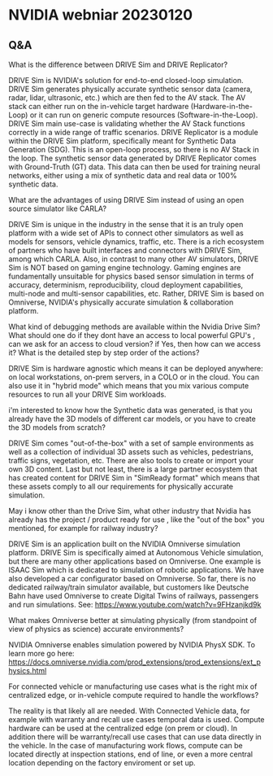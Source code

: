 # NVIDIA webniar 20230120

## Q&A

What is the difference between DRIVE Sim and DRIVE Replicator?

DRIVE Sim is NVIDIA's solution for end-to-end closed-loop simulation. DRIVE Sim generates physically accurate synthetic sensor data (camera, radar, lidar, ultrasonic, etc.) which are then fed to the AV stack. The AV stack can either run on the in-vehicle target hardware (Hardware-in-the-Loop) or it can run on generic compute resources (Software-in-the-Loop). DRIVE Sim main use-case is validating whether the AV Stack functions correctly in a wide range of traffic scenarios. DRIVE Replicator is a module within the DRIVE Sim platform, specifically meant for Synthetic Data Generation (SDG). This is an open-loop process, so there is no AV Stack in the loop. The synthetic sensor data generated by DRIVE Replicator comes with Ground-Truth (GT) data. This data can then be used for training neural networks, either using a mix of synthetic data and real data or 100% synthetic data.

What are the advantages of using DRIVE Sim instead of using an open source simulator like CARLA?

DRIVE Sim is unique in the industry in the sense that it is an truly open platform with a wide set of APIs to connect other simulators as well as models for sensors, vehicle dynamics, traffic, etc. There is a rich ecosystem of partners who have built interfaces and connectors with DRIVE Sim, among which CARLA. Also, in contrast to many other AV simulators, DRIVE Sim is NOT based on gaming engine technology. Gaming engines are fundamentally unsuitable for physics based sensor simulation in terms of accuracy, determinism, reproducibility, cloud deployment capabilities, multi-node and multi-sensor capabilities, etc. Rather, DRIVE Sim is based on Omniverse, NVIDIA's physically accurate simulation & collaboration platform.

What kind of debugging methods are available within the Nvidia Drive Sim? What should one do if they dont have an access to local powerful GPU's , can we ask for an access to cloud version? if Yes, then how can we access it? What is the detailed step by step order of the actions?

DRIVE Sim is hardware agnostic which means it can be deployed anywhere: on local workstations, on-prem servers, in a COLO or in the cloud. You can also use it in "hybrid mode" which means that you mix various compute resources to run all your DRIVE Sim workloads.

i'm interested to know how the Synthetic data was generated, is that you already have the 3D models of different car models, or you have to create the 3D models from scratch?

DRIVE Sim comes "out-of-the-box" with a set of sample environments as well as a collection of individual 3D assets such as vehicles, pedestrians, traffic signs, vegetation, etc. There are also tools to create or import your own 3D content. Last but not least, there is a large partner ecosystem that has created content for DRIVE Sim in "SimReady format" which means that these assets comply to all our requirements for physically accurate simulation.

May i know other than the Drive Sim, what other industry that Nvidia has already has the project / product ready for use , like the "out of the box" you mentioned, for example for railway industry?

DRIVE Sim is an application built on the NVIDIA Omniverse simulation platform. DRIVE Sim is specifically aimed at Autonomous Vehicle simulation, but there are many other applications based on Omniverse. One example is ISAAC Sim which is dedicated to simulation of robotic applications. We have also developed a car configurator based on Omniverse. So far, there is no dedicated railway/train simulator available, but customers like Deutsche Bahn have used Omniverse to create Digital Twins of railways, passengers and run simulations. See: https://www.youtube.com/watch?v=9FHzanjkd9k

What makes Omniverse better at simulating physically (from standpoint of view of physics as science) accurate environments?

NVIDIA Omniverse enables simulation powered by NVIDIA PhysX SDK. To learn more go here: https://docs.omniverse.nvidia.com/prod_extensions/prod_extensions/ext_physics.html

For connected vehicle or manufacturing use cases what is the right mix of centralized edge, or in-vehicle compute required to handle the workflows?

The reality is that likely all are needed. With Connected Vehicle data, for example with warranty and recall use cases temporal data is used. Compute hardware can be used at the centralized edge (on prem or cloud). In addition there will be warranty/recall use cases that can use data directly in the vehicle. In the case of manufacturing work flows, compute can be located directly at inspection stations, end of line, or even a more central location depending on the factory enviroment or set up.

